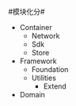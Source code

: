 #模块化分#

* Container
    * Network
    * Sdk
    * Store
* Framework
    * Foundation
    * Utilities
        * Extend
* Domain